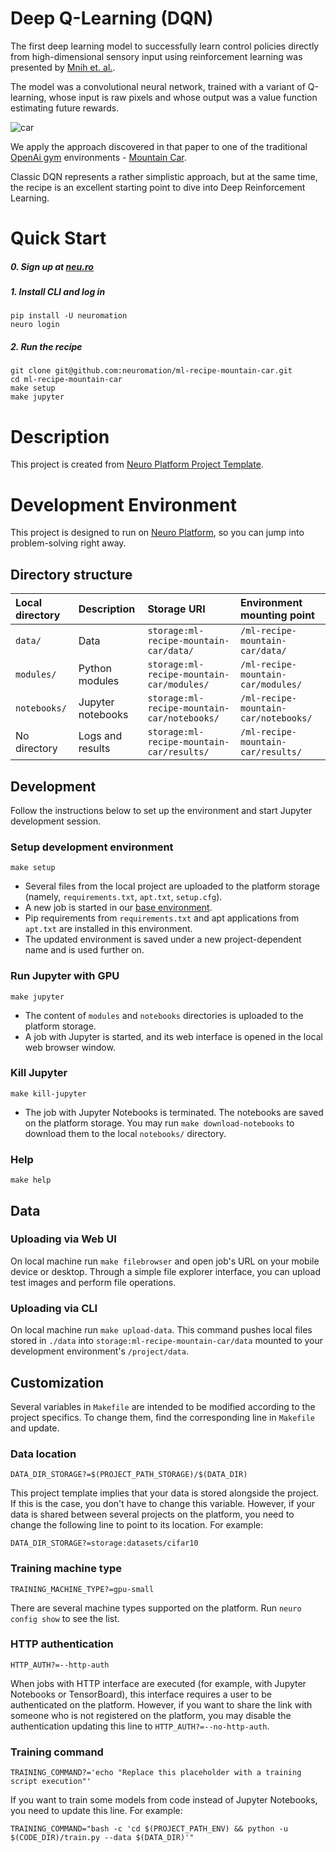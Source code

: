 # Deep Q-Learning (DQN) 

The first deep learning model to successfully learn control policies
directly from high-dimensional sensory input using
reinforcement learning was presented by [Mnih et. al.](https://www.cs.toronto.edu/~vmnih/docs/dqn.pdf).

The model was a convolutional neural network, trained with a variant of Q-learning, whose input is raw pixels and whose output was a value function estimating future rewards.

![car](https://user-images.githubusercontent.com/1387585/70574334-c090ab80-1b58-11ea-988d-f40afb6642a2.jpg)

We apply the approach discovered in that paper to one of the traditional
[OpenAi gym](https://gym.openai.com/) environments - [Mountain Car](https://gym.openai.com/envs/MountainCar-v0/).

Classic DQN represents a rather simplistic approach, but at the same time, the recipe is an excellent starting point to dive into Deep Reinforcement Learning.  

# Quick Start

##### 0. Sign up at [neu.ro](https://neu.ro)

##### 1. Install CLI and log in
```shell
pip install -U neuromation
neuro login
```

##### 2. Run the recipe

```shell
git clone git@github.com:neuromation/ml-recipe-mountain-car.git
cd ml-recipe-mountain-car
make setup
make jupyter
```

# Description

This project is created from 
[Neuro Platform Project Template](https://github.com/neuromation/cookiecutter-neuro-project).

# Development Environment

This project is designed to run on [Neuro Platform](https://neu.ro), so you can jump into problem-solving right away.

## Directory structure

| Local directory                      | Description       | Storage URI                                    | Environment mounting point           |
|:------------------------------------ |:----------------- |:-----------------------------------------------|:-------------------------------------| 
| `data/`                              | Data              | `storage:ml-recipe-mountain-car/data/`         | `/ml-recipe-mountain-car/data/`      | 
| `modules/`                           | Python modules    | `storage:ml-recipe-mountain-car/modules/`      | `/ml-recipe-mountain-car/modules/`   |
| `notebooks/`                         | Jupyter notebooks | `storage:ml-recipe-mountain-car/notebooks/`    | `/ml-recipe-mountain-car/notebooks/` |
| No directory                         | Logs and results  | `storage:ml-recipe-mountain-car/results/`      | `/ml-recipe-mountain-car/results/`   |

## Development

Follow the instructions below to set up the environment and start Jupyter development session.

### Setup development environment 

`make setup`

* Several files from the local project are uploaded to the platform storage (namely, `requirements.txt`, 
  `apt.txt`, `setup.cfg`).
* A new job is started in our [base environment](https://hub.docker.com/r/neuromation/base). 
* Pip requirements from `requirements.txt` and apt applications from `apt.txt` are installed in this environment.
* The updated environment is saved under a new project-dependent name and is used further on.

### Run Jupyter with GPU 

`make jupyter`

* The content of `modules` and `notebooks` directories is uploaded to the platform storage.
* A job with Jupyter is started, and its web interface is opened in the local web browser window.

### Kill Jupyter

`make kill-jupyter`

* The job with Jupyter Notebooks is terminated. The notebooks are saved on the platform storage. You may run 
  `make download-notebooks` to download them to the local `notebooks/` directory.

### Help

`make help`

## Data

### Uploading via Web UI

On local machine run `make filebrowser` and open job's URL on your mobile device or desktop.
Through a simple file explorer interface, you can upload test images and perform file operations.

### Uploading via CLI

On local machine run `make upload-data`. This command pushes local files stored in `./data`
into `storage:ml-recipe-mountain-car/data` mounted to your development environment's `/project/data`.

## Customization

Several variables in `Makefile` are intended to be modified according to the project specifics. 
To change them, find the corresponding line in `Makefile` and update.

### Data location

`DATA_DIR_STORAGE?=$(PROJECT_PATH_STORAGE)/$(DATA_DIR)`

This project template implies that your data is stored alongside the project. If this is the case, you don't 
have to change this variable. However, if your data is shared between several projects on the platform, 
you need to change the following line to point to its location. For example:

`DATA_DIR_STORAGE?=storage:datasets/cifar10`

### Training machine type

`TRAINING_MACHINE_TYPE?=gpu-small`

There are several machine types supported on the platform. Run `neuro config show` to see the list.

### HTTP authentication

`HTTP_AUTH?=--http-auth`

When jobs with HTTP interface are executed (for example, with Jupyter Notebooks or TensorBoard), this interface requires
a user to be authenticated on the platform. However, if you want to share the link with someone who is not registered on
the platform, you may disable the authentication updating this line to `HTTP_AUTH?=--no-http-auth`.

### Training command

`TRAINING_COMMAND?='echo "Replace this placeholder with a training script execution"'`

If you want to train some models from code instead of Jupyter Notebooks, you need to update this line. For example:

`TRAINING_COMMAND="bash -c 'cd $(PROJECT_PATH_ENV) && python -u $(CODE_DIR)/train.py --data $(DATA_DIR)'"`

